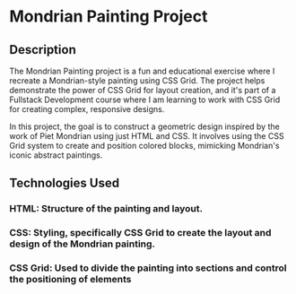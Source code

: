 # Mondrian Painting Project

## Description
The Mondrian Painting project is a fun and educational exercise where I recreate a Mondrian-style painting using CSS Grid.
The project helps demonstrate the power of CSS Grid for layout creation, and it's part of a Fullstack Development course 
where I am learning to work with CSS Grid for creating complex, responsive designs.

In this project, the goal is to construct a geometric design inspired by the work of Piet Mondrian using just HTML and CSS. 
It involves using the CSS Grid system to create and position colored blocks, mimicking Mondrian's iconic abstract paintings.

## Technologies Used
### HTML: Structure of the painting and layout.
### CSS: Styling, specifically CSS Grid to create the layout and design of the Mondrian painting.
### CSS Grid: Used to divide the painting into sections and control the positioning of elements
